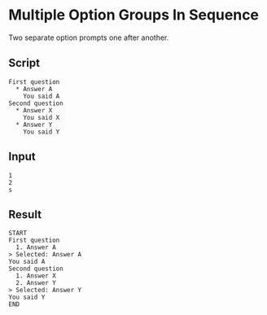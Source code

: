# Multiple Option Groups In Sequence

Two separate option prompts one after another.

## Script
```cuentitos
First question
  * Answer A
    You said A
Second question
  * Answer X
    You said X
  * Answer Y
    You said Y
```

## Input
```input
1
2
s
```

## Result
```result
START
First question
  1. Answer A
> Selected: Answer A
You said A
Second question
  1. Answer X
  2. Answer Y
> Selected: Answer Y
You said Y
END
```
